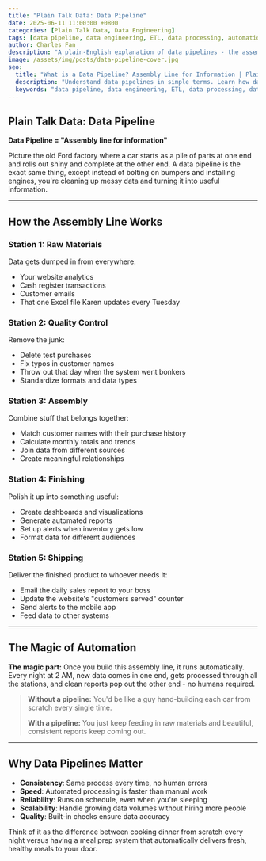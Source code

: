 ```yaml
---
title: "Plain Talk Data: Data Pipeline"
date: 2025-06-11 11:00:00 +0800
categories: [Plain Talk Data, Data Engineering]
tags: [data pipeline, data engineering, ETL, data processing, automation, beginner, data management]
author: Charles Fan
description: "A plain-English explanation of data pipelines - the assembly line for information. Learn how data flows from raw materials to useful insights automatically."
image: /assets/img/posts/data-pipeline-cover.jpg
seo:
  title: "What is a Data Pipeline? Assembly Line for Information | Plain Talk Data"
  description: "Understand data pipelines in simple terms. Learn how data flows through automated processing stages to create useful business insights and reports."
  keywords: "data pipeline, data engineering, ETL, data processing, data automation, data flow, data architecture"
---
```


## Plain Talk Data: Data Pipeline

**Data Pipeline = "Assembly line for information"**

Picture the old Ford factory where a car starts as a pile of parts at one end and rolls out shiny and complete at the other end. A data pipeline is the exact same thing, except instead of bolting on bumpers and installing engines, you're cleaning up messy data and turning it into useful information.

---

## How the Assembly Line Works

### Station 1: Raw Materials
Data gets dumped in from everywhere:
- Your website analytics
- Cash register transactions  
- Customer emails
- That one Excel file Karen updates every Tuesday

### Station 2: Quality Control
Remove the junk:
- Delete test purchases
- Fix typos in customer names
- Throw out that day when the system went bonkers
- Standardize formats and data types

### Station 3: Assembly
Combine stuff that belongs together:
- Match customer names with their purchase history
- Calculate monthly totals and trends
- Join data from different sources
- Create meaningful relationships

### Station 4: Finishing
Polish it up into something useful:
- Create dashboards and visualizations
- Generate automated reports
- Set up alerts when inventory gets low
- Format data for different audiences

### Station 5: Shipping
Deliver the finished product to whoever needs it:
- Email the daily sales report to your boss
- Update the website's "customers served" counter
- Send alerts to the mobile app
- Feed data to other systems

---

## The Magic of Automation

**The magic part:** Once you build this assembly line, it runs automatically. Every night at 2 AM, new data comes in one end, gets processed through all the stations, and clean reports pop out the other end - no humans required.

> **Without a pipeline:** You'd be like a guy hand-building each car from scratch every single time.
> 
> **With a pipeline:** You just keep feeding in raw materials and beautiful, consistent reports keep coming out.

---

## Why Data Pipelines Matter

- **Consistency**: Same process every time, no human errors
- **Speed**: Automated processing is faster than manual work
- **Reliability**: Runs on schedule, even when you're sleeping
- **Scalability**: Handle growing data volumes without hiring more people
- **Quality**: Built-in checks ensure data accuracy

Think of it as the difference between cooking dinner from scratch every night versus having a meal prep system that automatically delivers fresh, healthy meals to your door.

